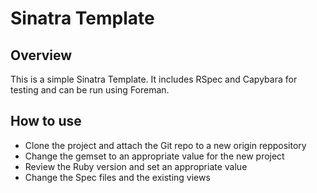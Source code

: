 Sinatra Template
================

Overview
------
This is a simple Sinatra Template.  It includes RSpec and Capybara for testing and can be run using Foreman.

How to use
----------

* Clone the project and attach the Git repo to a new origin reppository
* Change the gemset to an appropriate value for the new project
* Review the Ruby version and set an appropriate value
* Change the Spec files and the existing views